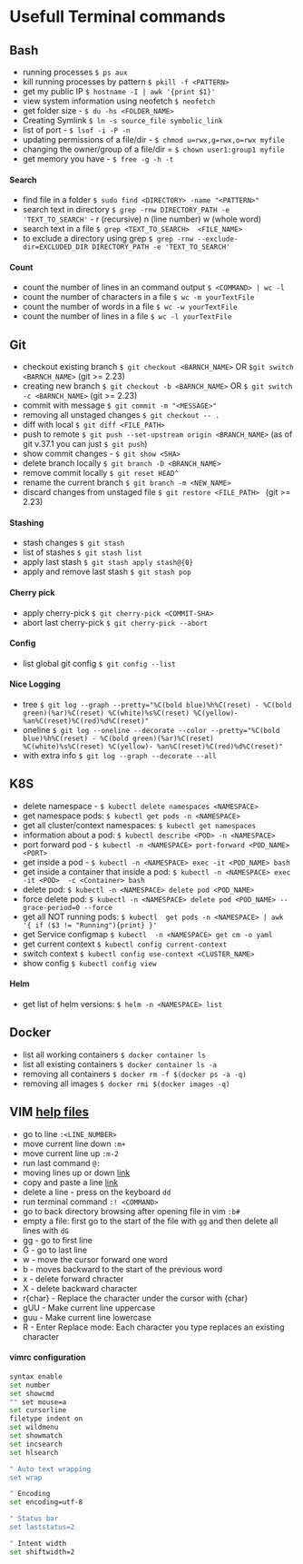 # Usefull Terminal commands

## Bash

 - running processes ```$ ps aux```
 - kill running processes by pattern ```$ pkill -f <PATTERN>  ```
 - get my public IP ```$ hostname -I | awk '{print $1}'```
 - view system information using neofetch ```$ neofetch``` 
 - get folder size - ```$ du -hs <FOLDER_NAME>```
 - Creating Symlink ```$ ln -s source_file symbolic_link```
 - list of port - ```$ lsof -i -P -n```
 - updating permissions of a file/dir - ```$ chmod u=rwx,g=rwx,o=rwx myfile```
 - changing the owner/group of a file/dir = ```$ chown user1:group1 myfile```
 - get memory you have - ```$ free -g -h -t```
 
#### Search
 - find file in a folder ```$ sudo find <DIRECTORY> -name "<PATTERN>"```
 - search text in directory ```$ grep -rnw DIRECTORY_PATH -e 'TEXT_TO_SEARCH'``` - r (recursive) n (line number) w (whole word)
 - search text in a file ```$ grep <TEXT_TO_SEARCH>  <FILE_NAME>```
 - to exclude a directory using grep ```$ grep -rnw --exclude-dir=EXCLUDED_DIR DIRECTORY_PATH -e 'TEXT_TO_SEARCH' ```
 
#### Count
 - count the number of lines in an command output ```$ <COMMAND> | wc -l```
 - count the number of characters in a file ```$ wc -m yourTextFile```
 - count the number of words in a file ```$ wc -w yourTextFile```
 - count the number of lines in a file ```$ wc -l yourTextFile```

## Git
 - checkout existing branch ```$ git checkout <BARNCH_NAME>``` OR ```$git switch <BARNCH_NAME>``` (git >= 2.23)
 - creating new branch ```$ git checkout -b <BARNCH_NAME>``` OR ```$ git switch -c <BARNCH_NAME>``` (git >= 2.23)
 - commit with message ```$ git commit -m "<MESSAGE>" ```
 - removing all unstaged changes ```$ git checkout -- .```
 - diff with local ```$ git diff <FILE_PATH>```
 - push to remote ```$ git push --set-upstream origin <BRANCH_NAME>``` (as of git v.37.1 you can just ```$ git push```)
 - show commit changes - ```$ git show <SHA>```
 - delete branch locally ```$ git branch -D <BRANCH_NAME>```
 - remove commit locally ```$ git reset HEAD^ ```
 - rename the current branch ```$ git branch -m <NEW_NAME>```
 - discard changes from unstaged file ```$ git restore <FILE_PATH> ``` (git >= 2.23)
#### Stashing
 - stash changes ```$ git stash```
 - list of stashes ```$ git stash list```
 - apply last stash ```$ git stash apply stash@{0}```
 - apply and remove last stash ```$ git stash pop```
#### Cherry pick
 - apply cherry-pick ```$ git cherry-pick <COMMIT-SHA>```
 - abort last cherry-pick ```$ git cherry-pick --abort```
#### Config
 - list global git config ```$ git config --list```
#### Nice Logging
 - tree ```$ git log --graph --pretty="%C(bold blue)%h%C(reset) - %C(bold green)(%ar)%C(reset) %C(white)%s%C(reset) %C(yellow)- %an%C(reset)%C(red)%d%C(reset)"```
 - oneline ```$ git log --oneline --decorate --color --pretty="%C(bold blue)%h%C(reset) - %C(bold green)(%ar)%C(reset) %C(white)%s%C(reset) %C(yellow)- %an%C(reset)%C(red)%d%C(reset)"```
 - with extra info ```$ git log --graph --decorate --all```

## K8S
 - delete namespace - ```$ kubectl delete namespaces <NAMESPACE>```
 - get namespace pods: ```$ kubectl get pods -n <NAMESPACE>```
 - get all cluster/context namespaces: ```$ kubectl get namespaces```
 - information about a pod: ```$ kubectl describe <POD> -n <NAMESPACE>```
 - port forward pod - ```$ kubectl -n <NAMESPACE> port-forward <POD_NAME> <PORT>```
 - get inside a pod - ```$ kubectl -n <NAMESPACE> exec -it <POD_NAME> bash```
 - get inside a container that inside a pod: ```$ kubectl -n <NAMESPACE> exec -it <POD>  -c <Container> bash```
 - delete pod: ```$ kubectl -n <NAMESPACE> delete pod <POD_NAME>```
 - force delete pod: ```$ kubectl -n <NAMESPACE> delete pod <POD_NAME> --grace-period=0 --force```
 - get all NOT running pods: ```$ kubectl  get pods -n <NAMESPACE> | awk '{ if ($3 != "Running"){print} }'```
 - get Service configmap  ```$ kubectl  -n <NAMESPACE> get cm -o yaml```
 - get current context ```$ kubectl config current-context```
 - switch context ```$ kubectl config use-context <CLUSTER_NAME>```
 - show config ```$ kubectl config view```
#### Helm 
 - get list of helm versions: ```$ helm -n <NAMESPACE> list```

## Docker
 - list all working containers ```$ docker container ls```
 - list all existing containers ```$ docker container ls -a```
 - removing all containers ```$ docker rm -f $(docker ps -a -q)```
 - removing all images ```$ docker rmi $(docker images -q)```
 
## VIM [help files](https://vimhelp.org/)
 - go to line ```:<LINE_NUMBER> ```
 - move current line down ```:m+ ```
 - move current line up ```:m-2 ```
 - run last command ```@: ```
 - moving lines up or down [link](https://vim.fandom.com/wiki/Moving_lines_up_or_down)
 - copy and paste a line  [link](https://www.vimfromscratch.com/articles/how-to-copy-and-paste-a-line-in-vim)
 - delete a line - press on the keyboard ```dd```
 - run terminal command ```:! <COMMAND> ```
 - go to back directory browsing after opening file in vim ```:b#```
 - empty a file: first go to the start of the file with ```gg``` and then delete all lines with ```dG``` 
 - gg - go to first line
 - G - go to last line
 - w - move the cursor forward one word
 - b - moves backward to the start of the previous word
 - x - delete forward chracter
 - X - delete backward character
 - r{char} - Replace the character under the cursor with {char}
 - gUU - Make current line uppercase
 - guu - Make current line lowercase
 - R - Enter Replace mode: Each character you type replaces an existing character

#### vimrc configuration
```sh
syntax enable
set number
set showcmd
"" set mouse=a
set cursorline
filetype indent on
set wildmenu
set showmatch
set incsearch
set hlsearch

" Auto text wrapping
set wrap

" Encoding
set encoding=utf-8

" Status bar
set laststatus=2

" Intent width
set shiftwidth=2
```
